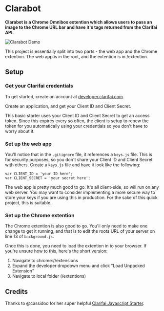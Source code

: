 Clarabot
===========================

**Clarabot is a Chrome Omnibox extention which allows users to pass an image to the Chrome URL bar and have it's tags returned from the Clarifai API.**

![Clarabot Demo](https://s3.amazonaws.com/f.cl.ly/items/450W1K3t3V341x1H0j3o/Screen%20Recording%202016-02-22%20at%2009.25%20AM.gif)

This project is essentially split into two parts - the web app and the Chrome extention. The web app is in the root, and the extention is in /extention.

## Setup

### Get your Clarifai credentials

To get started, create an account at [developer.clarifai.com](http://developer.clarifai.com).

Create an application, and get your Client ID and Client Secret.

This basic starter uses your Client ID and Client Secret to get an access token. Since this expires every so often, the client is setup to renew the token for you automatically using your credentials so you don't have to worry about it.

### Set up the web app

You'll notice that in the `.gitignore` file, it references a `keys.js` file. This is for security purposes, so you don't share your Client ID and Client Secret with others.  Create a `keys.js` file and have it look like the following:

```
var CLIENT_ID = 'your ID here';
var CLIENT_SECRET = 'your secret here';
```

The web app is pretty much good to go. It's all client-side, so will run on any web server. You may want to consider implementing a more secure way to store your keys if you are using this in production. For the sake of this quick project, this is suitable.

### Set up the Chrome extention

The Chrome extention is also good to go. You'll only need to make one change to get it running, and that is to edit the roots URL of your server on line 13 of `background.js`.

Once this is done, you need to load the extention in to your browser. If you're unsure how to this, here's the short version:

1. Navigate to chrome://extensions
2. Expand the developer dropdown menu and click "Load Unpacked Extension"
3. Navigate to local folder (/extentions)

## Credits

Thanks to @cassidoo for her super helpful [Clarifai Javascript Starter](https://github.com/cassidoo/clarifai-javascript-starter).
